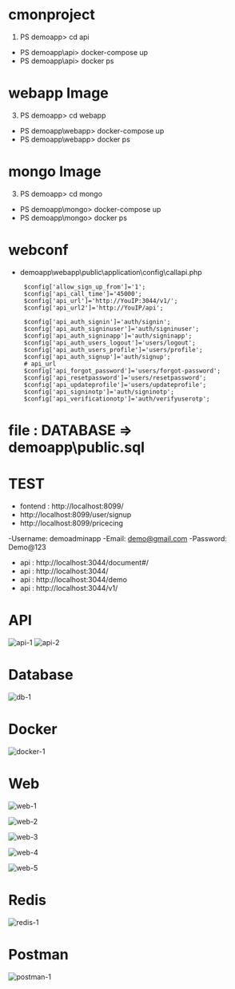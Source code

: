 # cmonproject

1. PS demoapp> cd api    
 - PS demoapp\api> docker-compose up
 - PS demoapp\api> docker ps


# webapp Image
3. PS demoapp> cd webapp    
 - PS demoapp\webapp> docker-compose up
 - PS demoapp\webapp> docker ps


# mongo Image
3. PS demoapp> cd mongo    
 - PS demoapp\mongo> docker-compose up
 - PS demoapp\mongo> docker ps
 

# webconf
 - demoapp\webapp\public\application\config\callapi.php
 
        $config['allow_sign_up_from']='1';
        $config['api_call_time']='45000';  
        $config['api_url']='http://YouIP:3044/v1/';
        $config['api_url2']='http://YouIP/api';

        $config['api_auth_signin']='auth/signin';
        $config['api_auth_signinuser']='auth/signinuser';
        $config['api_auth_signinapp']='auth/signinapp';
        $config['api_auth_users_logout']='users/logout';
        $config['api_auth_users_profile']='users/profile';
        $config['api_auth_signup']='auth/signup';
        # api_url
        $config['api_forgot_password']='users/forgot-password';
        $config['api_resetpassword']='users/resetpassword';
        $config['api_updateprofile']='users/updateprofile';
        $config['api_signinotp']='auth/signinotp';
        $config['api_verificationotp']='auth/verifyuserotp';


# file   : DATABASE  => demoapp\public.sql

# TEST 

- fontend : http://localhost:8099/
 - http://localhost:8099/user/signup
 - http://localhost:8099/pricecing

 -Username: demoadminapp
 -Email: demo@gmail.com
 -Password: Demo@123

- api : http://localhost:3044/document#/
- api : http://localhost:3044/
- api : http://localhost:3044/demo
- api : http://localhost:3044/v1/
# API
![api-1](https://github.com/user-attachments/assets/469a156e-1e7f-44b2-a203-c2993aa70b72)
![api-2](https://github.com/user-attachments/assets/de0cb173-1f73-44b3-85d0-9ca183cad34f)

# Database
![db-1](https://github.com/user-attachments/assets/0d901527-b2f9-4267-929c-6eb6bae6f2c6)

# Docker

![docker-1](https://github.com/user-attachments/assets/cdf37a0b-b56c-4f6b-8fdf-114d8069b607)

 # Web
![web-1](https://github.com/user-attachments/assets/fb5f6be5-3754-40b5-b8c9-e9cbe37778f2)

![web-2](https://github.com/user-attachments/assets/4297c35a-0f18-4b1c-811b-68852340c23f)

![web-3](https://github.com/user-attachments/assets/3d60d7af-b2e4-4e98-bd18-243f3a5caf9d)

![web-4](https://github.com/user-attachments/assets/c4fded3b-c927-43ca-b545-e1e28219694c)


![web-5](https://github.com/user-attachments/assets/0345d9b7-0b70-4d6d-85ad-afaf0bdfd3bf)

# Redis
![redis-1](https://github.com/user-attachments/assets/e4b441dc-5ca4-4d9d-b0d7-a65fd7099941)

# Postman

![postman-1](https://github.com/user-attachments/assets/0cf4601d-c1f3-49f4-8f8a-9780a8532ac2)

